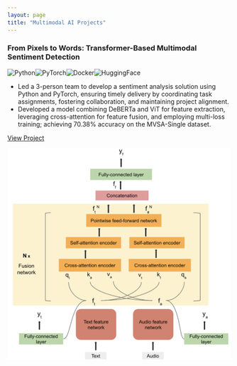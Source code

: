 ```yaml
---
layout: page
title: "Multimodal AI Projects"
---
```


<div class="project-card">
  <div class="project-card-content">
    <h3>From Pixels to Words: Transformer-Based Multimodal Sentiment Detection</h3>
      <img src="https://img.shields.io/badge/Python-3776AB?style=flat&logo=python&logoColor=white" alt="Python"><img src="https://img.shields.io/badge/PyTorch-EE4C2C?style=flat&logo=pytorch&logoColor=white" alt="PyTorch"><img src="https://img.shields.io/badge/Docker-2496ED?style=flat&logo=docker&logoColor=white" alt="Docker"><img src="https://img.shields.io/badge/Hugging%20Face-FFD21E?style=flat&logo=huggingface&logoColor=black" alt="HuggingFace">
      <ul>
        <li>Led a 3-person team to develop a sentiment analysis solution using Python and PyTorch, ensuring timely delivery by coordinating task assignments, fostering collaboration, and maintaining project alignment.</li>
        <li>Developed a model combining DeBERTa and ViT for feature extraction, leveraging cross-attention for feature fusion, and employing multi-loss training; achieving 70.38% accuracy on the MVSA-Single dataset.</li>
      </ul>
      <p><a href="https://github.com/kushagrayadv/VLM-fusion-network" target="_blank" rel="noopener noreferrer">View Project</a></p>
  </div>
  <img src="/assets/projects/vlm-fusion-net.png" alt="p2p" class="project-card-img" />
</div>
